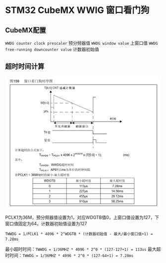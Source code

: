 # STM32 CubeMX WWIG 窗口看门狗

## CubeMX配置
`WWDG counter clock prescaler`          预分频器值
`WWDG window value`                     上窗口值
`WWDG free-running downcounter value`   计数器初始值


## 超时时间计算
![WWDG超时时间计算](./WWDG%E8%B6%85%E6%97%B6%E6%97%B6%E9%97%B4%E8%AE%A1%E7%AE%97.png)

PCLK1为36M，预分频器值设置为1，对应WDGTB值0，上窗口值设置为127，下窗口值固定为64，计数器初始值设置为127

`TWWDG = 1/PCLK1 * 4096 * 2^WDGTB * (计数器初始值 - 最大/最小窗口值+1) = 7.28ms`

最小超时时间：`TWWDG = 1/36MHZ * 4096 * 2^0 * (127-127+1) = 113us`
最大超时时间：`TWWDG = 1/36MHZ * 4096 * 2^0 * (127-64+1) = 7.28ms`